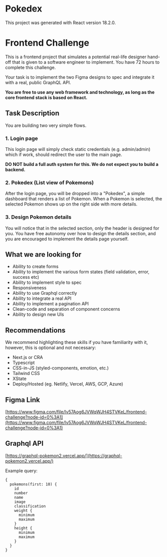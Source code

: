 # Pokedex

This project was generated with React version 18.2.0.

# Frontend Challenge

This is a frontend project that simulates a potential real-life designer hand-off that is given to a software engineer to implement. You have 72 hours to complete this challenge.

Your task is to implement the two Figma designs to spec and integrate it with a real, public GraphQL API.

**You are free to use any web framework and technology, as long as the core frontend stack is based on React.**

## Task Description

You are building two very simple flows.

### 1. Login page

This login page will simply check static credentials (e.g. admin/admin) which if work, should redirect the user to the main page.

**DO NOT build a full auth system for this. We do not expect you to build a backend.**

### 2. Pokedex (List view of Pokemons)

After the login page, you will be dropped into a "Pokedex", a simple dashboard that renders a list of Pokemon. When a Pokemon is selected, the selected Pokemon shows up on the right side with more details.

### 3. Design Pokemon details

You will notice that in the selected section, only the header is designed for you. You have free autonomy over how to design the details section, and you are encouraged to implement the details page yourself.


## What we are looking for

- Ability to create forms
- Ability to implement the various form states (field validation, error, success etc)
- Ability to implement style to spec
- Responsiveness
- Ability to use Graphql correctly
- Ability to integrate a real API
- Ability to implement a pagination API
- Clean-code and separation of component concerns
- Ability to design new UIs

## Recommendations

We recommend highlighting these skills if you have familiarity with it, however, this is optional and not necessary:

- Next.js or CRA
- Typescript
- CSS-in-JS (styled-components, emotion, etc.)
- Tailwind CSS
- XState
- Deploy/Hosted (eg. Netlify, Vercel, AWS, GCP, Azure)

## Figma Link

[https://www.figma.com/file/lv57Aog6JVWqWJH4STVKeL/frontend-challenge?node-id=0%3A1](https://www.figma.com/file/lv57Aog6JVWqWJH4STVKeL/frontend-challenge?node-id=0%3A1)

## Graphql API

[https://graphql-pokemon2.vercel.app/](https://graphql-pokemon2.vercel.app/)

Example query:

```
{
  pokemons(first: 10) {
    id
    number
    name
    image
    classification
    weight {
      minimum
      maximum
    }
    height {
      minimum
      maximum
    }
  }
}

```
